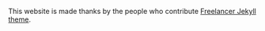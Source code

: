 This website is made thanks by the people who contribute [Freelancer Jekyll theme](https://github.com/jeromelachaud/freelancer-theme).
